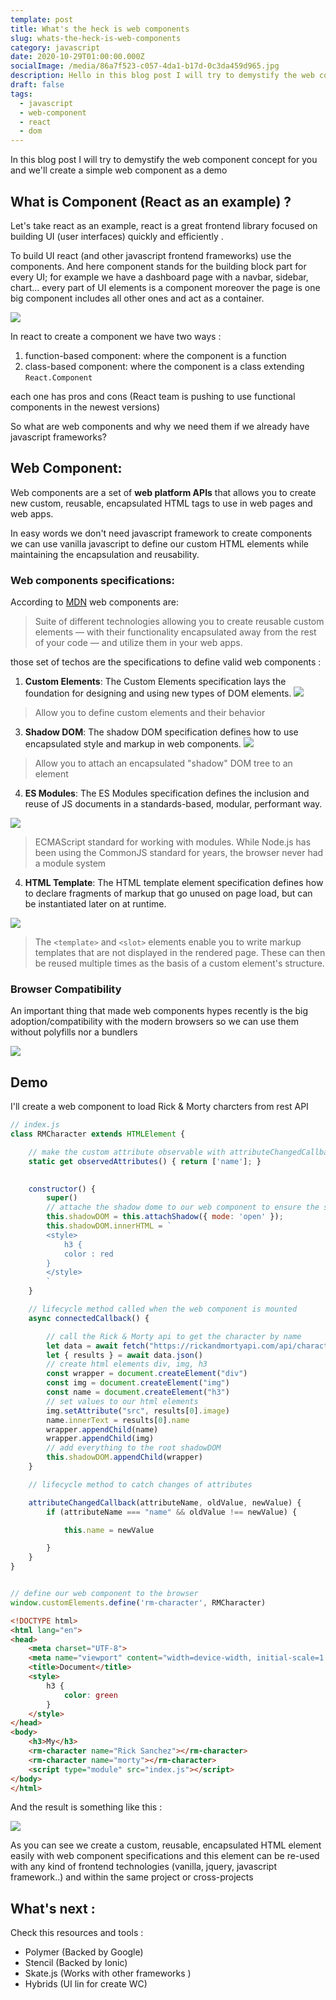 ```yaml
---
template: post
title: What's the heck is web components
slug: whats-the-heck-is-web-components
category: javascript
date: 2020-10-29T01:00:00.000Z
socialImage: /media/86a7f523-c057-4da1-b17d-0c3da459d965.jpg
description: Hello in this blog post I will try to demystify the web component concept for you
draft: false
tags:
  - javascript
  - web-component
  - react
  - dom
---
```


In this blog post I will try to demystify the web component concept for you and we'll create a simple web component as a demo

## What is Component (React as an example) ?

Let's take react as an example, react is a great frontend library focused on building UI (user interfaces) quickly and efficiently .

To build UI react (and other javascript frontend frameworks) use the components. And here component stands for the building block part for every UI; for example we have a dashboard page with a navbar, sidebar, chart... every part of UI elements is a component moreover the page is one big component includes all other ones and act as a container.

![](/media/react-component-tree.png)

In react to create a component we have two ways :
1. function-based component:  where the component is a function 
2. class-based component: where the component  is a class extending `React.Component`

each one has pros and cons (React team is pushing to use functional components in the newest versions)

So what are web components and why we need them if we already have javascript frameworks?

## Web Component:

Web components are a set of **web platform APIs** that allows you to create new custom, reusable, encapsulated HTML tags to use in web pages and web apps.

In easy words we don't need javascript framework to create components we can use vanilla javascript to define our custom HTML elements while maintaining the encapsulation and reusability.

### Web components specifications:

According to [MDN](https://developer.mozilla.org/en-US/docs/Web/Web_Components) web components are: 

 > Suite of different technologies allowing you to create reusable custom elements — with their functionality encapsulated away from the rest of your code — and utilize them in your web apps.

those set of techos are the specifications to define valid web components :

 1. **Custom Elements**: The Custom Elements specification lays the foundation for designing and using new types of DOM elements.
 ![](/media/unnamed-2-.png)
>Allow you to define custom elements and their behavior
       
 3. **Shadow DOM**: The shadow DOM specification defines how to use encapsulated style and markup in web components.
 ![](/media/unnamed-3-.png)
> Allow you to attach an encapsulated "shadow" DOM tree to an element
       
 4.  **ES Modules**: The ES Modules specification defines the inclusion and    reuse of JS documents in a standards-based,
    modular, performant way.
       
![](/media/pasted-image-0.png)
> ECMAScript standard for working with modules. While Node.js has been using the CommonJS standard for years, the browser never had a module system
       
 4.  **HTML Template**: The HTML template element specification defines how to declare fragments of markup that go unused on page load, but can be instantiated later on at runtime.
    
 ![](/media/unnamed-1-.png)
> The `<template>` and `<slot>` elements enable you to write markup templates that are not displayed in the rendered page. These can then be reused multiple times as the basis of a custom element's structure.

### Browser Compatibility
An important thing that made web components hypes recently is the big adoption/compatibility with the modern browsers so we can use them without polyfills nor a bundlers 

 ![](/media/bc.png)

## Demo
I'll create  a web component to load Rick & Morty charcters from rest API

```js
// index.js
class RMCharacter extends HTMLElement {

    // make the custom attribute observable with attributeChangedCallback
    static get observedAttributes() { return ['name']; }

    
    constructor() {
        super()
        // attache the shadow dome to our web component to ensure the style encapsulation
        this.shadowDOM = this.attachShadow({ mode: 'open' });
        this.shadowDOM.innerHTML = `
        <style>
            h3 {
            color : red
        }
        </style>
        `
    }

    // lifecycle method called when the web component is mounted
    async connectedCallback() {

        // call the Rick & Morty api to get the character by name
        let data = await fetch("https://rickandmortyapi.com/api/character/?name=" + this.name)
        let { results } = await data.json()
        // create html elements div, img, h3
        const wrapper = document.createElement("div")
        const img = document.createElement("img")
        const name = document.createElement("h3")
        // set values to our html elements
        img.setAttribute("src", results[0].image)
        name.innerText = results[0].name
        wrapper.appendChild(name)
        wrapper.appendChild(img)
        // add everything to the root shadowDOM
        this.shadowDOM.appendChild(wrapper)
    }

    // lifecycle method to catch changes of attributes

    attributeChangedCallback(attributeName, oldValue, newValue) {
        if (attributeName === "name" && oldValue !== newValue) {

            this.name = newValue

        }
    }
}


// define our web component to the browser
window.customElements.define('rm-character', RMCharacter)
```

```html
<!DOCTYPE html>
<html lang="en">
<head>
    <meta charset="UTF-8">
    <meta name="viewport" content="width=device-width, initial-scale=1.0">
    <title>Document</title>
    <style>
        h3 {
            color: green
        }
    </style>
</head>
<body>
    <h3>My</h3>
    <rm-character name="Rick Sanchez"></rm-character>
    <rm-character name="morty"></rm-character>
    <script type="module" src="index.js"></script>
</body>
</html>
```

And the result is something like this :

![](/media/sreenshot-demo.png)

As you can see we create a custom, reusable, encapsulated HTML element easily with web component specifications and this element can be re-used with any kind of frontend technologies (vanilla, jquery, javascript framework..) and within the same project or cross-projects 

## What's next :

Check this resources and tools :

- Polymer (Backed by Google)
- Stencil (Backed by Ionic)
- Skate.js (Works with other frameworks )
- Hybrids (UI lin for create WC)

